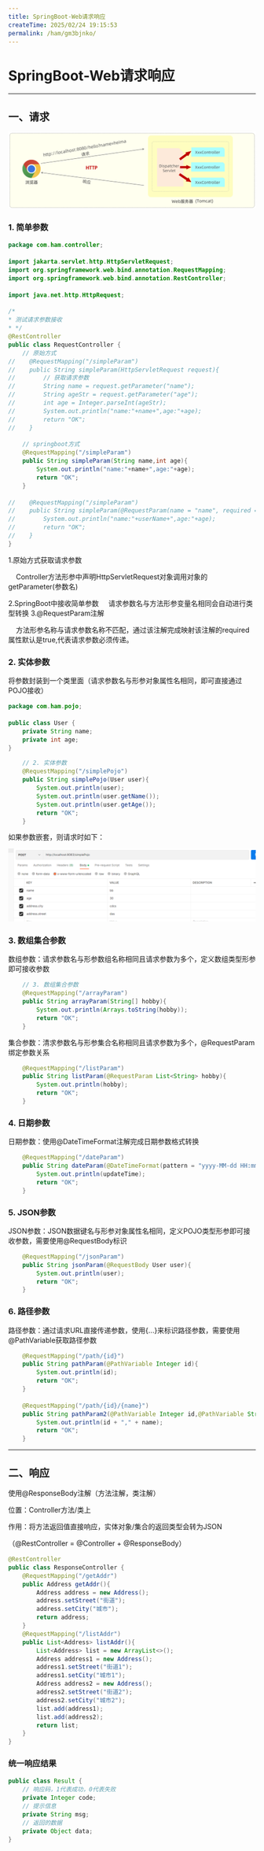 ```yaml
---
title: SpringBoot-Web请求响应
createTime: 2025/02/24 19:15:53
permalink: /ham/gm3bjnko/
---
```

# SpringBoot-Web请求响应

****

## 一、请求

![](../../../.vuepress/public/hamimg/2025-01-26-20-01-04-image-20220826165340157.png)

### 1. 简单参数

```java
package com.ham.controller;

import jakarta.servlet.http.HttpServletRequest;
import org.springframework.web.bind.annotation.RequestMapping;
import org.springframework.web.bind.annotation.RestController;

import java.net.http.HttpRequest;

/*
* 测试请求参数接收
* */
@RestController
public class RequestController {
    // 原始方式
//    @RequestMapping("/simpleParam")
//    public String simpleParam(HttpServletRequest request){
//        // 获取请求参数
//        String name = request.getParameter("name");
//        String ageStr = request.getParameter("age");
//        int age = Integer.parseInt(ageStr);
//        System.out.println("name:"+name+",age:"+age);
//        return "OK";
//    }

    // springboot方式
    @RequestMapping("/simpleParam")
    public String simpleParam(String name,int age){
        System.out.println("name:"+name+",age:"+age);
        return "OK";
    }

//    @RequestMapping("/simpleParam")
//    public String simpleParam(@RequestParam(name = "name", required = false) String userName, int age){
//        System.out.println("name:"+userName+",age:"+age);
//        return "OK";
//    }
}
```

1.原始方式获取请求参数

    Controller方法形参中声明HttpServletRequest对象调用对象的getParameter(参数名)

2.SpringBoot中接收简单参数
    请求参数名与方法形参变量名相同会自动进行类型转换
3.@RequestParam注解

    方法形参名称与请求参数名称不匹配，通过该注解完成映射该注解的required属性默认是true,代表请求参数必须传递。

### 2. 实体参数

将参数封装到一个类里面（请求参数名与形参对象属性名相同，即可直接通过POJO接收）

```java
package com.ham.pojo;

public class User {
    private String name;
    private int age;
}
```

```java
    // 2. 实体参数
    @RequestMapping("/simplePojo")
    public String simplePojo(User user){
        System.out.println(user);
        System.out.println(user.getName());
        System.out.println(user.getAge());
        return "OK";
    }
```

如果参数嵌套，则请求时如下：

![](../../../.vuepress/public/hamimg/2025-01-26-21-06-26-image.png)

### 3. 数组集合参数

数组参数：请求参数名与形参数组名称相同且请求参数为多个，定义数组类型形参即可接收参数

```java
    // 3. 数组集合参数
    @RequestMapping("/arrayParam")
    public String arrayParam(String[] hobby){
        System.out.println(Arrays.toString(hobby));
        return "OK";
    }
```

集合参数：清求参数名与形参集合名称相同且请求参数为多个，@RequestParam绑定参数关系

```java
    @RequestMapping("/listParam")
    public String listParam(@RequestParam List<String> hobby){
        System.out.println(hobby);
        return "OK";
    }
```

### 4. 日期参数

日期参数：使用@DateTimeFormat注解完成日期参数格式转换

```java
    @RequestMapping("/dateParam")
    public String dateParam(@DateTimeFormat(pattern = "yyyy-MM-dd HH:mm:ss") LocalDateTime updateTime){
        System.out.println(updateTime);
        return "OK";
    }
```

### 5. JSON参数

JSON参数：JSON数据键名与形参对象属性名相同，定义POJO类型形参即可接收参数，需要使用@RequestBody标识

```java
    @RequestMapping("/jsonParam")
    public String jsonParam(@RequestBody User user){
        System.out.println(user);
        return "OK";
    }
```

### 6. 路径参数

路径参数：通过请求URL直接传递参数，使用{...}来标识路径参数，需要使用@PathVariable获取路径参数

```java
    @RequestMapping("/path/{id}")
    public String pathParam(@PathVariable Integer id){
        System.out.println(id);
        return "OK";
    }

    @RequestMapping("/path/{id}/{name}")
    public String pathParam2(@PathVariable Integer id,@PathVariable String name){
        System.out.println(id + "," + name);
        return "OK";
    }
```

**** 

## 二、响应

使用@ResponseBody注解（方法注解，类注解）

位置：Controller方法/类上

作用：将方法返回值直接响应，实体对象/集合的返回类型会转为JSON

（@RestController = @Controller + @ResponseBody）

```java
@RestController
public class ResponseController {
    @RequestMapping("/getAddr")
    public Address getAddr(){
        Address address = new Address();
        address.setStreet("街道");
        address.setCity("城市");
        return address;
    }
    @RequestMapping("/listAddr")
    public List<Address> listAddr(){
        List<Address> list = new ArrayList<>();
        Address address1 = new Address();
        address1.setStreet("街道1");
        address1.setCity("城市1");
        Address address2 = new Address();
        address2.setStreet("街道2");
        address2.setCity("城市2");
        list.add(address1);
        list.add(address2);
        return list;
    }
}
```

### 统一响应结果

```java
public class Result {
    // 响应码，1代表成功，0代表失败
    private Integer code;
    // 提示信息
    private String msg;
    // 返回的数据
    private Object data;
}
```
